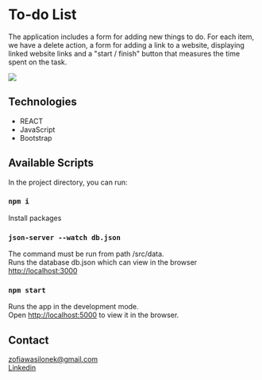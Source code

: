 # To-do List

The application includes a form for adding new things to do. For each item, we have a delete action, a form for adding a link to a website, displaying linked website links and a "start / finish" button that measures the time spent on the task.

<img src="https://user-images.githubusercontent.com/59224048/88298463-7b914200-cd01-11ea-9f7d-357b81a1b5e6.png">

## Technologies

* REACT
* JavaScript
* Bootstrap

## Available Scripts

In the project directory, you can run:

### `npm i`

Install packages

### `json-server --watch db.json`

The command must be run from path /src/data. <br>
Runs the database db.json which can view in the browser [http://localhost:3000](http://localhost:3000)

### `npm start`

Runs the app in the development mode.<br />
Open [http://localhost:5000](http://localhost:5000) to view it in the browser.

## Contact 
zofiawasilonek@gmail.com<br>
<a href="https://www.linkedin.com/in/zofia-wasilonek/">Linkedin</a>

